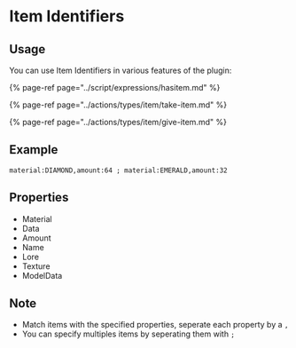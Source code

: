 # Item Identifiers

## Usage

You can use Item Identifiers in various features of the plugin:

{% page-ref page="../script/expressions/hasitem.md" %}

{% page-ref page="../actions/types/item/take-item.md" %}

{% page-ref page="../actions/types/item/give-item.md" %}

## Example

```text
material:DIAMOND,amount:64 ; material:EMERALD,amount:32
```

## Properties

* Material
* Data
* Amount
* Name
* Lore
* Texture
* ModelData

## Note

* Match items with the specified properties, seperate each property by a `,`
* You can specify multiples items by seperating them with `;`

